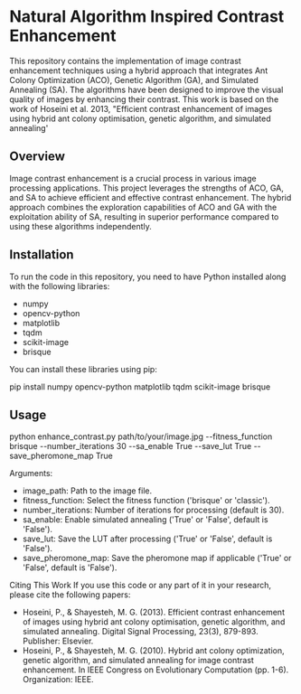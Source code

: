 # Natural Algorithm Inspired Contrast Enhancement

This repository contains the implementation of image contrast enhancement techniques using a hybrid approach that integrates Ant Colony Optimization (ACO), Genetic Algorithm (GA), and Simulated Annealing (SA). The algorithms have been designed to improve the visual quality of images by enhancing their contrast. This work is based on the work of Hoseini et al. 2013, "Efficient contrast enhancement of images using hybrid ant colony optimisation, genetic algorithm, and simulated annealing'

## Overview

Image contrast enhancement is a crucial process in various image processing applications. This project leverages the strengths of ACO, GA, and SA to achieve efficient and effective contrast enhancement. The hybrid approach combines the exploration capabilities of ACO and GA with the exploitation ability of SA, resulting in superior performance compared to using these algorithms independently.

## Installation

To run the code in this repository, you need to have Python installed along with the following libraries:
- numpy
- opencv-python
- matplotlib
- tqdm
- scikit-image
- brisque

You can install these libraries using pip:

pip install numpy opencv-python matplotlib tqdm scikit-image brisque

## Usage

python enhance_contrast.py path/to/your/image.jpg --fitness_function brisque --number_iterations 30 --sa_enable True --save_lut True --save_pheromone_map True

Arguments:
- image_path: Path to the image file.
- fitness_function: Select the fitness function ('brisque' or 'classic').
- number_iterations: Number of iterations for processing (default is 30).
- sa_enable: Enable simulated annealing ('True' or 'False', default is 'False').
- save_lut: Save the LUT after processing ('True' or 'False', default is 'False').
- save_pheromone_map: Save the pheromone map if applicable ('True' or 'False', default is 'False').

Citing This Work
If you use this code or any part of it in your research, please cite the following papers:
- Hoseini, P., & Shayesteh, M. G. (2013). Efficient contrast enhancement of images using hybrid ant colony optimisation, genetic algorithm, and simulated annealing. Digital Signal Processing, 23(3), 879-893. Publisher: Elsevier.
- Hoseini, P., & Shayesteh, M. G. (2010). Hybrid ant colony optimization, genetic algorithm, and simulated annealing for image contrast enhancement. In IEEE Congress on Evolutionary Computation (pp. 1-6). Organization: IEEE.

